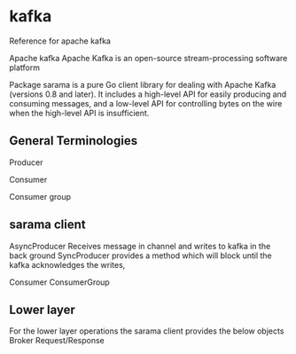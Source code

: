 # kafka
Reference for apache kafka


Apache kafka
Apache Kafka is an open-source stream-processing software platform 

Package sarama is a pure Go client library for dealing with Apache Kafka (versions 0.8 and later). It includes a high-level API for easily producing and consuming messages, and a low-level API for controlling bytes on the wire when the high-level API is insufficient.

General Terminologies
--------------------
Producer

Consumer

Consumer group 

sarama client
-------------
AsyncProducer
 Receives message in channel and writes to kafka in the back ground
SyncProducer
provides a method which will block until the kafka acknowledges the writes, 

Consumer
ConsumerGroup

Lower layer
----------
For the lower layer operations the sarama client provides the below objects 
Broker 
Request/Response 

